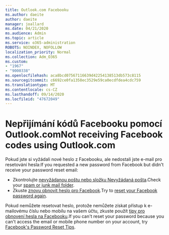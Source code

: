 ```yaml
---
title: Outlook.com Facebooku
ms.author: daeite
author: daeite
manager: joallard
ms.date: 04/21/2020
ms.audience: Admin
ms.topic: article
ms.service: o365-administration
ROBOTS: NOINDEX, NOFOLLOW
localization_priority: Normal
ms.collection: Adm_O365
ms.custom:
- "1967"
- "9000338"
ms.openlocfilehash: aca8bcd07567116639d42254138513db573c8115
ms.sourcegitcommit: c6692ce0fa1358ec3529e59ca0ecdfdea4cdc759
ms.translationtype: MT
ms.contentlocale: cs-CZ
ms.lasthandoff: 09/14/2020
ms.locfileid: "47672049"
---
```

# <a name="not-receiving-facebook-codes-using-outlookcom"></a><span data-ttu-id="63c79-102">Nepřijímání kódů Facebooku pomocí Outlook.com</span><span class="sxs-lookup"><span data-stu-id="63c79-102">Not receiving Facebook codes using Outlook.com</span></span>

<span data-ttu-id="63c79-103">Pokud jste si vyžádali nové heslo z Facebooku, ale nedostali jste e-mail pro resetování hesla:</span><span class="sxs-lookup"><span data-stu-id="63c79-103">If you requested a new password from Facebook but didn't receive your password reset email:</span></span>

- <span data-ttu-id="63c79-104">Zkontrolujte [nevyžádanou poštu nebo složku Nevyžádaná pošta](https://outlook.live.com/mail/junkemail).</span><span class="sxs-lookup"><span data-stu-id="63c79-104">Check your [spam or junk mail folder](https://outlook.live.com/mail/junkemail).</span></span>
- <span data-ttu-id="63c79-105">Zkuste [znovu obnovit heslo pro Facebook](https://aka.ms/facebook-password-reset).</span><span class="sxs-lookup"><span data-stu-id="63c79-105">Try to [reset your Facebook password again](https://aka.ms/facebook-password-reset).</span></span>

<span data-ttu-id="63c79-106">Pokud nemůžete resetovat heslo, protože nemůžete získat přístup k e-mailovému číslu nebo mobilu na vašem účtu, zkuste použít [tipy pro obnovení hesla na Facebooku](https://aka.ms/facebook-password-help).</span><span class="sxs-lookup"><span data-stu-id="63c79-106">If you can't reset your password because you can't access the email or mobile phone number on your account, try [Facebook's Password Reset Tips](https://aka.ms/facebook-password-help).</span></span>